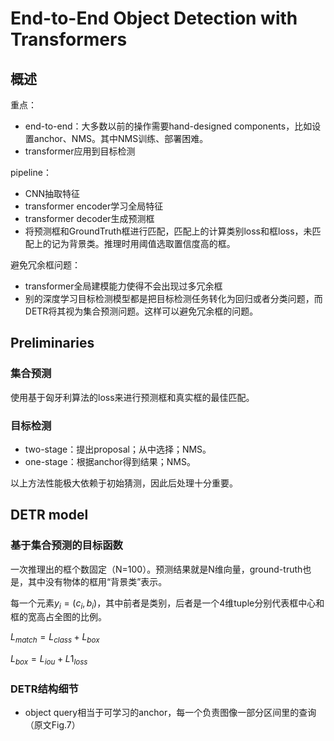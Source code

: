 # End-to-End Object Detection with Transformers
## 概述
重点：
+ end-to-end：大多数以前的操作需要hand-designed components，比如设置anchor、NMS。其中NMS训练、部署困难。
+ transformer应用到目标检测

pipeline：
+ CNN抽取特征
+ transformer encoder学习全局特征
+ transformer decoder生成预测框
+ 将预测框和GroundTruth框进行匹配，匹配上的计算类别loss和框loss，未匹配上的记为背景类。推理时用阈值选取置信度高的框。

避免冗余框问题：
+ transformer全局建模能力使得不会出现过多冗余框
+ 别的深度学习目标检测模型都是把目标检测任务转化为回归或者分类问题，而DETR将其视为集合预测问题。这样可以避免冗余框的问题。

## Preliminaries
### 集合预测
使用基于匈牙利算法的loss来进行预测框和真实框的最佳匹配。

### 目标检测
+ two-stage：提出proposal；从中选择；NMS。
+ one-stage：根据anchor得到结果；NMS。

以上方法性能极大依赖于初始猜测，因此后处理十分重要。

## DETR model
### 基于集合预测的目标函数
一次推理出的框个数固定（N=100）。预测结果就是N维向量，ground-truth也是，其中没有物体的框用“背景类”表示。

每一个元素$y_i=(c_i,b_i)$，其中前者是类别，后者是一个4维tuple分别代表框中心和框的宽高占全图的比例。

$L_{match}=L_{class}+L_{box}$

$L_{box}=L_{iou}+L1_{loss}$


### DETR结构细节
+ object query相当于可学习的anchor，每一个负责图像一部分区间里的查询（原文Fig.7）


